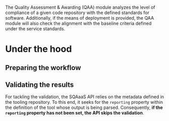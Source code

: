 The Quality Assessment & Awarding (QAA) module analyzes the level of compliance
of a given code repository with the defined standards for software.
Additionally, if the means of deployment is provided, the QAA module will also
check the alignment with the baseline criteria defined under the service
standards.

# Under the hood

## Preparing the workflow

## Validating the results
For tackling the validation, the SQAaaS API relies on the metadata defined in
the tooling repository. To this end, it seeks for the `reporting` property
within the definition of the tool whose output is being parsed. Consequently,
**if the `reporting` property has not been set, the API skips the validation**.
